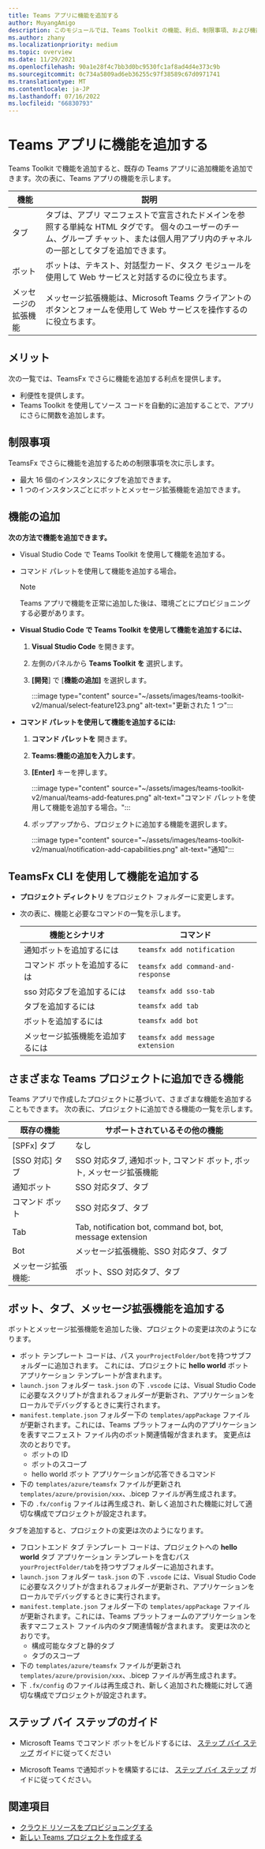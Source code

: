 ```yaml
---
title: Teams アプリに機能を追加する
author: MuyangAmigo
description: このモジュールでは、Teams Toolkit の機能、利点、制限事項、および機能を追加する方法について説明します
ms.author: zhany
ms.localizationpriority: medium
ms.topic: overview
ms.date: 11/29/2021
ms.openlocfilehash: 90a1e28f4c7bb3d0bc9530fc1af8ad4d4e373c9b
ms.sourcegitcommit: 0c734a5809ad6eb36255c97f38589c67d0971741
ms.translationtype: MT
ms.contentlocale: ja-JP
ms.lasthandoff: 07/16/2022
ms.locfileid: "66830793"
---
```

# <a name="add-capabilities-to-teams-apps"></a>Teams アプリに機能を追加する

Teams Toolkit で機能を追加すると、既存の Teams アプリに追加機能を追加できます。次の表に、Teams アプリの機能を示します。

|**機能**|**説明**|
|--------|-------------|
| タブ |  タブは、アプリ マニフェストで宣言されたドメインを参照する単純な HTML タグです。 個々のユーザーのチーム、グループ チャット、または個人用アプリ内のチャネルの一部としてタブを追加できます。|
| ボット |  ボットは、テキスト、対話型カード、タスク モジュールを使用して Web サービスと対話するのに役立ちます。|
| メッセージの拡張機能 | メッセージ拡張機能は、Microsoft Teams クライアントのボタンとフォームを使用して Web サービスを操作するのに役立ちます。|

## <a name="advantages"></a>メリット

次の一覧では、TeamsFx でさらに機能を追加する利点を提供します。

* 利便性を提供します。
* Teams Toolkit を使用してソース コードを自動的に追加することで、アプリにさらに関数を追加します。

## <a name="limitations"></a>制限事項

TeamsFx でさらに機能を追加するための制限事項を次に示します。

* 最大 16 個のインスタンスにタブを追加できます。
* 1 つのインスタンスごとにボットとメッセージ拡張機能を追加できます。

## <a name="add-capabilities"></a>機能の追加

**次の方法で機能を追加できます。**

* Visual Studio Code で Teams Toolkit を使用して機能を追加する。
* コマンド パレットを使用して機能を追加する場合。

  > [!Note]
  > Teams アプリで機能を正常に追加した後は、環境ごとにプロビジョニングする必要があります。

* **Visual Studio Code で Teams Toolkit を使用して機能を追加するには、**

   1. **Visual Studio Code** を開きます。
   1. 左側のパネルから **Teams Toolkit を** 選択します。
   1. **[開発**] で [**機能の追加]** を選択します。

       :::image type="content" source="~/assets/images/teams-toolkit-v2/manual/select-feature123.png" alt-text="更新された 1 つ":::

* **コマンド パレットを使用して機能を追加するには:**

   1. **コマンド パレットを** 開きます。
   1. **Teams:機能の追加を入力します**。
   1. **[Enter]** キーを押します。

      :::image type="content" source="~/assets/images/teams-toolkit-v2/manual/teams-add-features.png" alt-text="コマンド パレットを使用して機能を追加する場合。":::

   1. ポップアップから、プロジェクトに追加する機能を選択します。

       :::image type="content" source="~/assets/images/teams-toolkit-v2/manual/notification-add-capabilities.png" alt-text="通知":::

## <a name="add-capabilities-using-teamsfx-cli"></a>TeamsFx CLI を使用して機能を追加する

* **プロジェクト ディレクトリ** をプロジェクト フォルダーに変更します。
* 次の表に、機能と必要なコマンドの一覧を示します。

  |機能とシナリオ| コマンド|
  |-----------------------|----------|
  |通知ボットを追加するには |`teamsfx add notification`|
  |コマンド ボットを追加するには |`teamsfx add command-and-response`|
  |sso 対応タブを追加するには |`teamsfx add sso-tab`|
  |タブを追加するには |`teamsfx add tab`|
  |ボットを追加するには |`teamsfx add bot`|
  |メッセージ拡張機能を追加するには |`teamsfx add message extension`|

## <a name="available-capabilities-to-add-for-different-teams-project"></a>さまざまな Teams プロジェクトに追加できる機能

Teams アプリで作成したプロジェクトに基づいて、さまざまな機能を追加することもできます。
次の表に、プロジェクトに追加できる機能の一覧を示します。

|既存の機能|サポートされているその他の機能|
|--------------------|--------------------|
|[SPFx] タブ |なし|
|[SSO 対応] タブ |SSO 対応タブ, 通知ボット, コマンド ボット, ボット, メッセージ拡張機能|
|通知ボット |SSO 対応タブ、タブ|
|コマンド ボット |SSO 対応タブ、タブ|
|Tab |Tab, notification bot, command bot, bot, message extension|
|Bot |メッセージ拡張機能、SSO 対応タブ、タブ|
|メッセージ拡張機能: |ボット、SSO 対応タブ、タブ |

## <a name="add-bot-tab-and-message-extension"></a>ボット、タブ、メッセージ拡張機能を追加する

ボットとメッセージ拡張機能を追加した後、プロジェクトの変更は次のようになります。

* ボット テンプレート コードは、パス `yourProjectFolder/bot`を持つサブフォルダーに追加されます。 これには、プロジェクトに **hello world** ボット アプリケーション テンプレートが含まれます。
* `launch.json` フォルダー `task.json` の下 `.vscode` には、Visual Studio Code に必要なスクリプトが含まれるフォルダーが更新され、アプリケーションをローカルでデバッグするときに実行されます。
* `manifest.template.json` フォルダー下の `templates/appPackage` ファイルが更新されます。これには、Teams プラットフォーム内のアプリケーションを表すマニフェスト ファイル内のボット関連情報が含まれます。 変更点は次のとおりです。
  * ボットの ID
  * ボットのスコープ
  * hello world ボット アプリケーションが応答できるコマンド
* 下の `templates/azure/teamsfx` ファイルが更新され `templates/azure/provision/xxx`、.bicep ファイルが再生成されます。
* 下の `.fx/config` ファイルは再生成され、新しく追加された機能に対して適切な構成でプロジェクトが設定されます。

タブを追加すると、プロジェクトの変更は次のようになります。

* フロントエンド タブ テンプレート コードは、プロジェクトへの **hello world** タブ アプリケーション テンプレートを含むパス`yourProjectFolder/tab`を持つサブフォルダーに追加されます。
* `launch.json` フォルダー `task.json` の下 `.vscode` には、Visual Studio Code に必要なスクリプトが含まれるフォルダーが更新され、アプリケーションをローカルでデバッグするときに実行されます。
* `manifest.template.json` フォルダー下の `templates/appPackage` ファイルが更新されます。これには、Teams プラットフォームのアプリケーションを表すマニフェスト ファイル内のタブ関連情報が含まれます。 変更は次のとおりです。
  * 構成可能なタブと静的タブ
  * タブのスコープ
* 下の `templates/azure/teamsfx` ファイルが更新され `templates/azure/provision/xxx`、.bicep ファイルが再生成されます。
* 下 `.fx/config` のファイルは再生成され、新しく追加された機能に対して適切な構成でプロジェクトが設定されます。

## <a name="step-by-step-guide"></a>ステップ バイ ステップのガイド

* Microsoft Teams でコマンド ボットをビルドするには、 [ステップ バイ ステップ](../sbs-gs-commandbot.yml) ガイドに従ってください

* Microsoft Teams で通知ボットを構築するには、 [ステップ バイ ステップ](../sbs-gs-notificationbot.yml) ガイドに従ってください。

## <a name="see-also"></a>関連項目

* [クラウド リソースをプロビジョニングする](provision.md)
* [新しい Teams プロジェクトを作成する](create-new-project.md)
